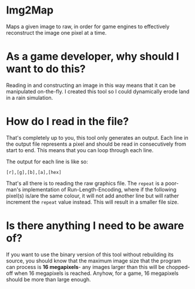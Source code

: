 # Img2Map

Maps a given image to raw, in order for game engines to effectively reconstruct the image one pixel at a time.

# As a game developer, why should I want to do this?

Reading in and constructing an image in this way means that it can be manipulated on-the-fly. I created this tool so I could dynamically erode land in a rain simulation.

# How do I read in the file?

That's completely up to you, this tool only generates an output.
Each line in the output file represents a pixel and should be read in consecutively from start to end. This means that you can loop through each line.

The output for each line is like so:

    [r],[g],[b],[a],[hex]
    
That's all there is to reading the raw graphics file.
The `repeat` is a poor-man's implementation of Run-Length-Encoding, where if the following pixel(s) is/are the same colour, it will not add another line but will rather increment the `repeat` value instead. This will result in a smaller file size.

# Is there anything I need to be aware of?

If you want to use the binary version of this tool without rebuilding its source, you should know that the maximum image size that the program can process is **16 megapixels**- any images larger than this will be chopped-off when 16 megapixels is reached. Anyhow, for a game, 16 megapixels should be more than large enough.
